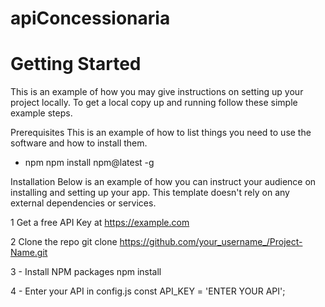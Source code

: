 # apiConcessionaria

# Getting Started
This is an example of how you may give instructions on setting up your project locally. To get a local copy up and running follow these simple example steps.

Prerequisites
This is an example of how to list things you need to use the software and how to install them.
* npm
npm install npm@latest -g

Installation
Below is an example of how you can instruct your audience on installing and setting up your app.
This template doesn't rely on any external dependencies or services.

1  Get a free API Key at https://example.com

2  Clone the repo
  git clone https://github.com/your_username_/Project-Name.git
  
3 - Install NPM packages
npm install

4 - Enter your API in config.js
const API_KEY = 'ENTER YOUR API';

